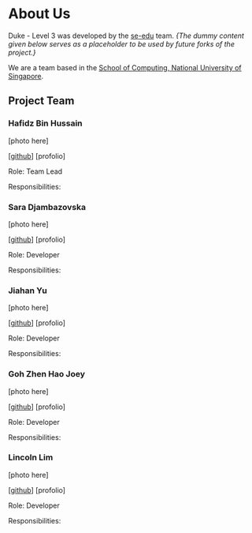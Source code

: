 # About Us

Duke - Level 3 was developed by the [se-edu](https://se-edu.github.io/docs/Team.html) team.
*{The dummy content given below serves as a placeholder to be used by future forks of the project.}*

We are a team based in the [School of Computing, National University of Singapore](http://www.comp.nus.edu.sg/).



## Project Team

### Hafidz Bin Hussain

[photo here]

[[github](https://github.com/9hafidz6)] [profolio]

Role: Team Lead

Responsibilities:

### Sara Djambazovska

[photo here]

[[github](https://github.com/saradj/)] [profolio]

Role: Developer

Responsibilities:

### Jiahan Yu

[photo here]

[[github](https://github.com/VirginiaYu)] [profolio]

Role: Developer

Responsibilities:

### Goh Zhen Hao Joey

[photo here]

[[github](https://github.com/x3chillax)] [profolio]

Role: Developer

Responsibilities:

### Lincoln Lim

[photo here]

[[github](https://github.com/CEGLincoln)] [profolio]

Role: Developer

Responsibilities: